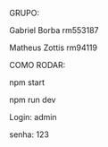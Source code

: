 GRUPO:




Gabriel Borba rm553187


Matheus Zottis rm94119

COMO RODAR: 



npm start



npm run dev

Login: admin

senha: 123

